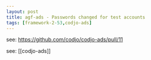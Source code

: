 ```yaml
---
layout: post
title: agf-ads - Passwords changed for test accounts
tags: [framework-2-53,codjo-ads]
---
```

see: https://github.com/codjo/codjo-ads/pull/11

see: [[codjo-ads]]
